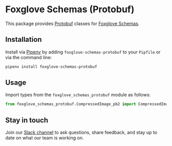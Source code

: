 # Foxglove Schemas (Protobuf)

This package provides [Protobuf](https://developers.google.com/protocol-buffers/) classes for [Foxglove Schemas](https://foxglove.dev/docs/studio/messages/introduction).

## Installation

Install via [Pipenv](https://pipenv.pypa.io/en/latest/) by adding `foxglove-schemas-protobuf` to your `Pipfile` or via the command line:

```bash
pipenv install foxglove-schemas-protobuf
```

## Usage

Import types from the `foxglove_schemas_protobuf` module as follows:

```py
from foxglove_schemas_protobuf.CompressedImage_pb2 import CompressedImage
```

## Stay in touch

Join our [Slack channel](https://foxglove.dev/join-slack) to ask questions, share feedback, and stay up to date on what our team is working on.

